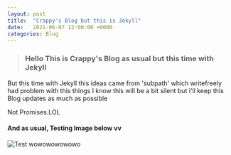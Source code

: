 ```yaml
---
layout: post
title:  "Crappy's Blog but this is Jekyll"
date:   2021-06-07 12:00:00 +0000
categories: Blog
---
```

> ### Hello This is Crappy's Blog as usual but this time with Jekyll

But this time with Jekyll this ideas came from 'subpath' which writefreely had problem with this things
I know this will be a bit silent but i'll keep this Blog updates as much as possible

Not Promises.LOL

#### And as usual, Testing Image below vv

![Test wowowowowowo](/crappy/assets/blog/ad2a18e1-4e50-4b1b-9df0-68b72210767d.png)
